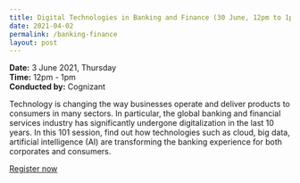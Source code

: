 ```yaml
---
title: Digital Technologies in Banking and Finance (30 June, 12pm to 1pm)
date: 2021-04-02
permalink: /banking-finance
layout: post
---
```


**Date:** 3 June 2021, Thursday  
**Time:** 12pm - 1pm  
**Conducted by:** Cognizant

Technology is changing the way businesses operate and deliver products to consumers in many sectors. In particular, the global banking and financial services industry has significantly undergone digitalization in the last 10 years. In this 101 session, find out how technologies such as cloud, big data, artificial intelligence (AI) are transforming the banking experience for both corporates and consumers.

[Register now](https://zoom.us/webinar/register/1316225933067/WN_P4qnQLbcTSe2zQSd0ecY5A)